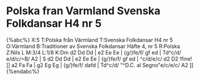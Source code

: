 # Polska fran Varmland Svenska Folkdansar H4 nr 5

{%abc%}
X:5
T:Polska från Värmland
T:Svenska Folkdansar H4 nr 5
O:Värmland
B:Traditioner av Svenska Folkdansar Häfte 4, nr 5
R:Polska
Z:Nils L
M:3/4
L:1/8
K:Dm
d2 Dd Dd | e2 Ee Ee | {g/}fe/f/ gf ed | Td^c/d/ e/d/c/=B/ A2 | S
d2 Dd Dd | e2 Ee Ee | {g/}fe/f/ gf ed | ^c/d/e/c/ d2 D2 !fine! ]]
a2 Fa Fa | g2 Eg Eg | {g/}fe/f/ dafd | Td^c/d/ "^D.C. al Segno"e/c/e/c/ A2 ]]
{%endabc%}
